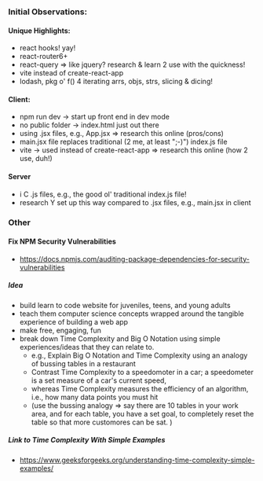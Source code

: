 ### Initial Observations: ###

 #### Unique Highlights: ####
 - react hooks! yay!
 - react-router6+
 - react-query => like jquery? research & learn 2 use with the quickness!
 - vite instead of create-react-app 
 - lodash, pkg o' f() 4 iterating arrs, objs, strs, slicing & dicing! 

 #### Client: ####
  - npm run dev -> start up front end in dev mode
  - no public folder -> index.html just out there
  - using .jsx files, e.g., App.jsx => research this online (pros/cons)
  - main.jsx file replaces traditional (2 me, at least ";-)") index.js file
  - vite -> used instead of create-react-app => research this online (how 2 use, duh!)

 #### Server ####
  - i C .js files, e.g., the good ol' traditional index.js file!
   - research Y set up this way compared to .jsx files, e.g., main.jsx in client

### Other ###
 #### Fix NPM Security Vulnerabilities ####
 - https://docs.npmjs.com/auditing-package-dependencies-for-security-vulnerabilities

 ##### Idea #####
 - build learn to code website for juveniles, teens, and young adults
 - teach them computer science concepts wrapped around the tangible experience of building a web app
 - make free, engaging, fun
 - break down Time Complexity and Big O Notation using simple experiences/ideas that they can relate to.
   - e.g., Explain Big O Notation and Time Complexity using an analogy of bussing tables in a restaurant
   - Contrast Time Complexity to a speedomoter in a car; a speedometer is a set measure of a car's current speed,
   - whereas Time Complexity measures the efficiency of an algorithm, i.e., how many data points you must hit
   - (use the bussing analogy => say there are 10 tables in your work area, and for each table, you have a set goal, to completely reset the table so that more customores can be sat. )

##### Link to Time Complexity With Simple Examples #####
 - https://www.geeksforgeeks.org/understanding-time-complexity-simple-examples/